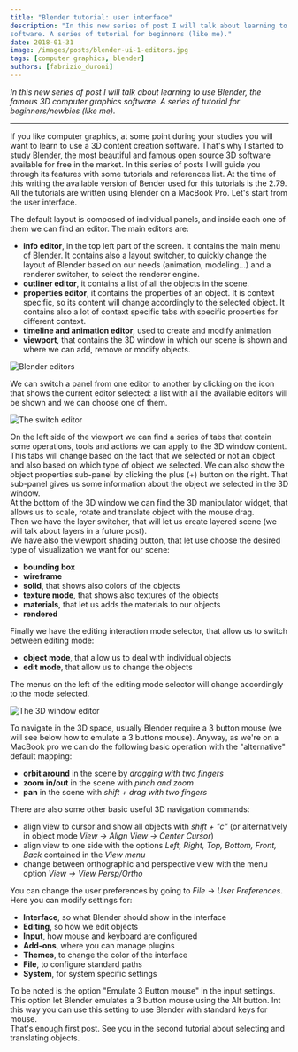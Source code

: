 ```yaml
---
title: "Blender tutorial: user interface"
description: "In this new series of post I will talk about learning to use Blender, the famous 3D computer graphics
software. A series of tutorial for beginners (like me)."
date: 2018-01-31
image: /images/posts/blender-ui-1-editors.jpg
tags: [computer graphics, blender]
authors: [fabrizio_duroni]
---
```


*In this new series of post I will talk about learning to use Blender, the famous 3D computer graphics software. A
series of tutorial for beginners/newbies (like me).*

---

If you like computer graphics, at some point during your studies you will want to learn to use a 3D content creation
software. That's why I started to study Blender, the most beautiful and famous open source 3D software available for
free in the market. In this series of posts I will guide you through its features with some tutorials and references
list. At the time of this writing the available version of Bender used for this tutorials is the 2.79. All the tutorials
are written using Blender on a MacBook Pro. Let's start from the user interface.

The default layout is composed of individual panels, and inside each one of them we can find an editor. The main editors
are:

* **info editor**, in the top left part of the screen. It contains the main menu of Blender. It contains also a layout
  switcher, to quickly change the layout of Blender based on our needs (animation, modeling...) and a renderer switcher,
  to select the renderer engine.
* **outliner editor**, it contains a list of all the objects in the scene.
* **properties editor**, it contains the properties of an object. It is context specific, so its content will change
  accordingly to the selected object. It contains also a lot of context specific tabs with specific properties for
  different context.
* **timeline and animation editor**, used to create and modify animation
* **viewport**, that contains the 3D window in which our scene is shown and where we can add, remove or modify objects.

![Blender editors](/images/posts/blender-ui-1-editors.jpg)

We can switch a panel from one editor to another by clicking on the icon that shows the current editor selected: a list
with all the available editors will be shown and we can choose one of them.

![The switch editor](/images/posts/blender-ui-2-switch-editor.jpg)

On the left side of the viewport we can find a series of tabs that contain some operations, tools and actions we can
apply to the 3D window content. This tabs will change based on the fact that we selected or not an object and also based
on which type of object we selected. We can also show the object properties sub-panel by clicking the plus (+) button on
the right. That sub-panel gives us some information about the object we selected in the 3D window.  
At the bottom of the 3D window we can find the 3D manipulator widget, that allows us to scale, rotate and translate
object with the mouse drag.  
Then we have the layer switcher, that will let us create layered scene (we will talk about layers in a future post).  
We have also the viewport shading button, that let use choose the desired type of visualization we want for our scene:

* **bounding box**
* **wireframe**
* **solid**, that shows also colors of the objects
* **texture mode**, that shows also textures of the objects
* **materials**, that let us adds the materials to our objects
* **rendered**

Finally we have the editing interaction mode selector, that allow us to switch between editing mode:

* **object mode**, that allow us to deal with individual objects
* **edit mode**, that allow us to change the objects

The menus on the left of the editing mode selector will change accordingly to the mode selected.

![The 3D window editor](/images/posts/blender-ui-3-3Dwindow.jpg)

To navigate in the 3D space, usually Blender require a 3 button mouse (we will see below how to emulate a 3 buttons
mouse). Anyway, as we're on a MacBook pro we can do the following basic operation with the "alternative" default
mapping:

* **orbit around** in the scene by *dragging with two fingers*
* **zoom in/out** in the scene with *pinch and zoom*
* **pan** in the scene with *shift + drag with two fingers*

There are also some other basic useful 3D navigation commands:

* align view to cursor and show all objects with *shift + "c"* (or alternatively in object mode *View -> Align View ->
  Center Cursor*)
* align view to one side with the options *Left, Right, Top, Bottom, Front, Back* contained in the *View menu*
* change between orthographic and perspective view with the menu option *View -> View Persp/Ortho*

You can change the user preferences by going to *File -> User Preferences*. Here you can modify settings for:

* **Interface**, so what Blender should show in the interface
* **Editing**, so how we edit objects
* **Input**, how mouse and keyboard are configured
* **Add-ons**, where you can manage plugins
* **Themes**, to change the color of the interface
* **File**, to configure standard paths
* **System**, for system specific settings

To be noted is the option "Emulate 3 Button mouse" in the input settings. This option let Blender emulates a 3 button
mouse using the Alt button. Int this way you can use this setting to use Blender with standard keys for mouse.  
That's enough first post. See you in the second tutorial about selecting and translating objects.
